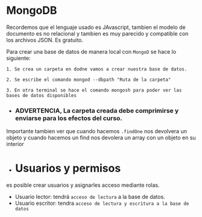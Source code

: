 # MongoDB

Recordemos que el lenguaje usado es JAvascript, tambien el modelo de documento es no relacional y tambien es muy parecido y compatible con los archivos JSON. Es gratuito.

Para crear una base de datos de manera local con `MongoD` se hace lo siguiente:

    1. Se crea un carpeta en dodne vamos a crear nuestra base de datos.

    2. Se escribe el comando mongod --dbpath "Ruta de la carpeta"

    3. En otra terminal se hace el comando mongosh para poder ver las bases de datos disponibles

- ### ADVERTENCIA, La carpeta creada debe comprimirse y enviarse para los efectos del curso.

Importante tambien ver que cuando hacemos `.findOne` nos devolvera un objeto y cuando hacemos un find nos devolera un array con un objeto en su interior

- # Usuarios y permisos

es posible crear usuarios y asignarles acceso mediante rolas.

- Usuario lector: tendrá `acceso de lectura` a la base de datos.
- Usuario escritor: tendra `acceso de lectura y escritura a la base de datos` 